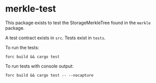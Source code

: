 # merkle-test

This package exists to test the StorageMerkleTree found in the `merkle` package.

A test contract exists in `src`. Tests exist in `tests`.

To run the tests:

```
forc build && cargo test
```

To run tests with console output:

```
forc build && cargo test -- --nocapture
```
